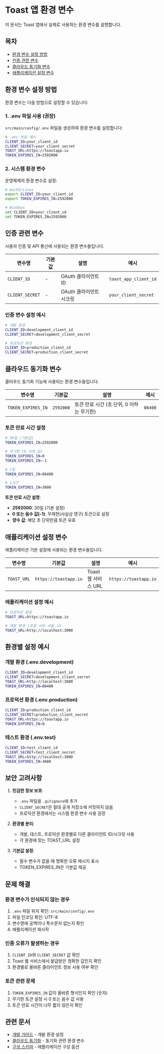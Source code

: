 # Toast 앱 환경 변수

이 문서는 Toast 앱에서 실제로 사용하는 환경 변수를 설명합니다.

## 목차

- [환경 변수 설정 방법](#환경-변수-설정-방법)
- [인증 관련 변수](#인증-관련-변수)
- [클라우드 동기화 변수](#클라우드-동기화-변수)
- [애플리케이션 설정 변수](#애플리케이션-설정-변수)

## 환경 변수 설정 방법

환경 변수는 다음 방법으로 설정할 수 있습니다:

### 1. .env 파일 사용 (권장)

`src/main/config/.env` 파일을 생성하여 환경 변수를 설정합니다:

```bash
# .env 파일 예시
CLIENT_ID=your_client_id
CLIENT_SECRET=your_client_secret
TOAST_URL=https://toastapp.io
TOKEN_EXPIRES_IN=2592000
```

### 2. 시스템 환경 변수

운영체제의 환경 변수로 설정:

```bash
# macOS/Linux
export CLIENT_ID=your_client_id
export TOKEN_EXPIRES_IN=2592000

# Windows
set CLIENT_ID=your_client_id
set TOKEN_EXPIRES_IN=2592000
```

## 인증 관련 변수

사용자 인증 및 API 통신에 사용되는 환경 변수들입니다.

| 변수명 | 기본값 | 설명 | 예시 |
|--------|--------|------|------|
| `CLIENT_ID` | - | OAuth 클라이언트 ID | `toast_app_client_id` |
| `CLIENT_SECRET` | - | OAuth 클라이언트 시크릿 | `your_client_secret` |

### 인증 변수 설정 예시

```bash
# 개발 환경
CLIENT_ID=development_client_id
CLIENT_SECRET=development_client_secret

# 프로덕션 환경
CLIENT_ID=production_client_id
CLIENT_SECRET=production_client_secret
```

## 클라우드 동기화 변수

클라우드 동기화 기능에 사용되는 환경 변수들입니다.

| 변수명 | 기본값 | 설명 | 예시 |
|--------|--------|------|------|
| `TOKEN_EXPIRES_IN` | `2592000` | 토큰 만료 시간 (초 단위, 0 이하는 무기한) | `86400` |

### 토큰 만료 시간 설정

```bash
# 30일 (기본값)
TOKEN_EXPIRES_IN=2592000

# 무기한 (0 이하 값)
TOKEN_EXPIRES_IN=0
TOKEN_EXPIRES_IN=-1

# 1일
TOKEN_EXPIRES_IN=86400

# 1시간
TOKEN_EXPIRES_IN=3600
```

**토큰 만료 시간 설명**:
- **2592000**: 30일 (기본 설정)
- **0 또는 음수 값(-1)**: 무제한(사실상 영구) 토큰으로 설정
- **양수 값**: 해당 초 단위만큼 토큰 유효

## 애플리케이션 설정 변수

애플리케이션 기본 설정에 사용되는 환경 변수들입니다.

| 변수명 | 기본값 | 설명 | 예시 |
|--------|--------|------|------|
| `TOAST_URL` | `https://toastapp.io` | Toast 웹 서비스 URL | `https://toastapp.io` |

### 애플리케이션 설정 예시

```bash
# 프로덕션 환경
TOAST_URL=https://toastapp.io

# 개발 환경 (로컬 서버 사용 시)
TOAST_URL=http://localhost:3000
```

## 환경별 설정 예시

### 개발 환경 (.env.development)

```bash
CLIENT_ID=development_client_id
CLIENT_SECRET=development_client_secret
TOAST_URL=http://localhost:3000
TOKEN_EXPIRES_IN=86400
```

### 프로덕션 환경 (.env.production)

```bash
CLIENT_ID=production_client_id
CLIENT_SECRET=production_client_secret
TOAST_URL=https://toastapp.io
TOKEN_EXPIRES_IN=0
```

### 테스트 환경 (.env.test)

```bash
CLIENT_ID=test_client_id
CLIENT_SECRET=test_client_secret
TOAST_URL=http://localhost:3000
TOKEN_EXPIRES_IN=3600
```

## 보안 고려사항

1. **민감한 정보 보호**:
   - `.env` 파일을 `.gitignore`에 추가
   - `CLIENT_SECRET`은 절대 공개 저장소에 커밋하지 않음
   - 프로덕션 환경에서는 시스템 환경 변수 사용 권장

2. **환경별 분리**:
   - 개발, 테스트, 프로덕션 환경별로 다른 클라이언트 ID/시크릿 사용
   - 각 환경에 맞는 TOAST_URL 설정

3. **기본값 설정**:
   - 필수 변수가 없을 때 명확한 오류 메시지 표시
   - TOKEN_EXPIRES_IN은 기본값 제공

## 문제 해결

### 환경 변수가 인식되지 않는 경우

1. `.env` 파일 위치 확인: `src/main/config/.env`
2. 파일 인코딩 확인: UTF-8
3. 변수명에 공백이나 특수문자 없는지 확인
4. 애플리케이션 재시작

### 인증 오류가 발생하는 경우

1. `CLIENT_ID`와 `CLIENT_SECRET` 값 확인
2. Toast 웹 서비스에서 발급받은 정확한 값인지 확인
3. 환경별로 올바른 클라이언트 정보 사용 여부 확인

### 토큰 관련 문제

1. `TOKEN_EXPIRES_IN` 값이 올바른 형식인지 확인 (숫자)
2. 무기한 토큰 설정 시 0 또는 음수 값 사용
3. 토큰 만료 시간이 너무 짧지 않은지 확인

## 관련 문서

- [개발 가이드](./DEVELOPMENT.md) - 개발 환경 설정
- [클라우드 동기화](./CLOUD_SYNC.md) - 동기화 관련 환경 변수
- [구성 스키마](./CONFIG_SCHEMA.md) - 애플리케이션 구성 옵션
